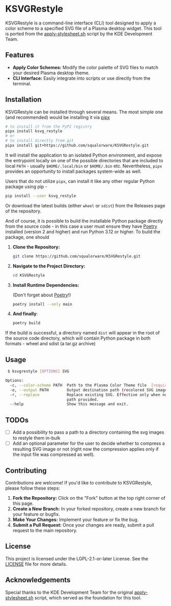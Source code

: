 # KSVGRestyle

KSVGRestyle is a command-line interface (CLI) tool designed to apply a color scheme to a specified SVG file of a Plasma desktop widget. This tool is ported from the [apply-stylesheet.sh](https://invent.kde.org/plasma/libplasma/-/blob/master/src/tools/apply-stylesheet.sh) script by the KDE Development Team.

## Features

- **Apply Color Schemes:** Modify the color palette of SVG files to match your desired Plasma desktop theme.
- **CLI Interface:** Easily integrate into scripts or use directly from the terminal.


<!-- Pytest Coverage Comment:Begin -->
<!-- Pytest Coverage Comment:End -->

## Installation

KSVGRestyle can be installed through several means. The most simple one (and recommended) would be installing it via [pipx](https://github.com/pypa/pipx)
```bash
# to install it from the PyPI registry
pipx install ksvg_restyle 
# or
# to install directly from git
pipx install git+https://github.com/squalorware/KSVGRestyle.git 
```
It will install the application to an isolated Python environment, and expose the entrypoint locally on one of the possible directories that are included to local `PATH` - usually `$HOME/.local/bin` or `$HOME/.bin` etc. Nevertheless, `pipx` provides an opportunity to install packages system-wide as well.

Users that do not utilize `pipx`, can install it like any other regular Python package using pip -
```bash
pip install --user ksvg_restyle
```
Or download the latest builds (either `wheel` or `sdist`) from the Releases page of the  repository.

And of course, it is possible to build the installable Python package directly from the source code - in this case a user must ensure they have [Poetry](https://python-poetry.org/) installed (version 2 and higher) and run Python 3.12 or higher. To build the package, one should

1. **Clone the Repository:**

   ```bash
   git clone https://github.com/squalorware/KSVGRestyle.git
   ```

2. **Navigate to the Project Directory:**

   ```bash
   cd KSVGRestyle
   ```

3. **Install Runtime Dependencies:**

   (Don't forget about [Poetry](https://python-poetry.org/)!)

   ```bash
   poetry install --only main 
   ```
4. **And finally**:

   ```bash
   poetry build 
   ```
If the build is successful, a directory named `dist` will appear in the root of the source code directory, which will contain Python package in both formats - wheel and sdist (a tar.gz archive)

## Usage
```bash
 $ ksvgrestyle [OPTIONS] SVG

Options:
  -c, --color-scheme PATH  Path to the Plasma Color Theme file  [required]
  -o, --output PATH        Output destination path (recolored SVG image)
  -r, --replace            Replace existing SVG. Effective only when no output
                           path provided.
  --help                   Show this message and exit.
```

## TODOs

- [ ] Add a possibility to pass a path to a directory containing the svg images to restyle them in-bulk
- [ ] Add an optional parameter for the user to decide whether to compress a resulting SVG image or not (right now the compression applies only if the input file was compressed as well).

## Contributing

Contributions are welcome! If you'd like to contribute to KSVGRestyle, please follow these steps:

1. **Fork the Repository:** Click on the "Fork" button at the top right corner of this page.
2. **Create a New Branch:** In your forked repository, create a new branch for your feature or bugfix.
3. **Make Your Changes:** Implement your feature or fix the bug.
4. **Submit a Pull Request:** Once your changes are ready, submit a pull request to the main repository.

## License

This project is licensed under the LGPL-2.1-or-later License. See the [LICENSE](LICENSE) file for more details.

## Acknowledgements

Special thanks to the KDE Development Team for the original [apply-stylesheet.sh](https://invent.kde.org/plasma/libplasma/-/blob/master/src/tools/apply-stylesheet.sh) script, which served as the foundation for this tool.
